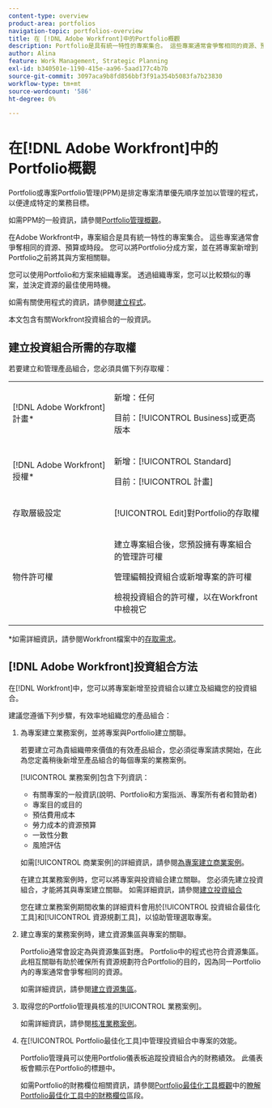 ```yaml
---
content-type: overview
product-area: portfolios
navigation-topic: portfolios-overview
title: 在 [!DNL Adobe Workfront]中的Portfolio概觀
description: Portfolio是具有統一特性的專案集合。 這些專案通常會爭奪相同的資源、預算或時段。 您可以將Portfolio分成方案，並在將專案新增到Portfolio之前將其與方案相關聯。
author: Alina
feature: Work Management, Strategic Planning
exl-id: b340501e-1190-415e-aa96-5aad177c4b7b
source-git-commit: 3097aca9b8fd856bbf3f91a354b5083fa7b23830
workflow-type: tm+mt
source-wordcount: '586'
ht-degree: 0%

---
```


# 在[!DNL Adobe Workfront]中的Portfolio概觀

<!-- Audited: 1/2024 -->

Portfolio或專案Portfolio管理(PPM)是排定專案清單優先順序並加以管理的程式，以便達成特定的業務目標。

如需PPM的一般資訊，請參閱[Portfolio管理概觀](/help/quicksilver/manage-work/portfolios/portfolios-overview/portfolio-managament-overview.md)。

在Adobe Workfront中，專案組合是具有統一特性的專案集合。 這些專案通常會爭奪相同的資源、預算或時段。 您可以將Portfolio分成方案，並在將專案新增到Portfolio之前將其與方案相關聯。

您可以使用Portfolio和方案來組織專案。 透過組織專案，您可以比較類似的專案，並決定資源的最佳使用時機。

如需有關使用程式的資訊，請參閱[建立程式](../../../manage-work/portfolios/create-and-manage-programs/create-program.md)。

本文包含有關Workfront投資組合的一般資訊。

## 建立投資組合所需的存取權

<!--leave the table uncollapsed as this article is about access-->

若要建立和管理產品組合，您必須具備下列存取權：

<table style="table-layout:auto"> 
 <col> 
 <col> 
 <tbody> 
  <tr> 
   <td role="rowheader">[!DNL Adobe Workfront] 計畫*</td> 
   <td> <p>新增：任何</p>
   <p>目前：[!UICONTROL Business]或更高版本</p> </td> 
  </tr> 
  <tr> 
   <td role="rowheader">[!DNL Adobe Workfront] 授權*</td> 
   <td> <p>新增：[!UICONTROL Standard]</p>
   <p>目前：[!UICONTROL 計畫] </p> </td> 
  </tr> 
  <tr> 
   <td role="rowheader">存取層級設定</td> 
   <td> <p>[!UICONTROL Edit]對Portfolio的存取權</p>  </td> 
  </tr> 
  <tr> 
   <td role="rowheader">物件許可權</td> 
   <td> <p>建立專案組合後，您預設擁有專案組合的管理許可權</p> 
   <p>管理編輯投資組合或新增專案的許可權</p>
   <p>檢視投資組合的許可權，以在Workfront中檢視它</p>
    </td> 
  </tr> 
 </tbody> 
</table>

*如需詳細資訊，請參閱Workfront檔案中的[存取需求](/help/quicksilver/administration-and-setup/add-users/access-levels-and-object-permissions/access-level-requirements-in-documentation.md)。


## [!DNL Adobe Workfront]投資組合方法

在[!DNL Workfront]中，您可以將專案新增至投資組合以建立及組織您的投資組合。

建議您遵循下列步驟，有效率地組織您的產品組合：

1. 為專案建立業務案例，並將專案與Portfolio建立關聯。

   若要建立可為貴組織帶來價值的有效產品組合，您必須從專案請求開始，在此為您定義稍後新增至產品組合的每個專案的業務案例。

   [!UICONTROL 業務案例]包含下列資訊：

   * 有關專案的一般資訊(說明、Portfolio和方案指派、專案所有者和贊助者)
   * 專案目的或目的
   * 預估費用成本
   * 勞力成本的資源預算
   * 一致性分數
   * 風險評估

   如需[!UICONTROL 商業案例]的詳細資訊，請參閱[為專案建立商業案例](../../../manage-work/projects/define-a-business-case/create-business-case.md)。

   在建立其業務案例時，您可以將專案與投資組合建立關聯。 您必須先建立投資組合，才能將其與專案建立關聯。 如需詳細資訊，請參閱[建立投資組合](/help/quicksilver/manage-work/portfolios/create-and-manage-portfolios/create-portfolios.md)

   您在建立業務案例期間收集的詳細資料會用於[!UICONTROL 投資組合最佳化工具]和[!UICONTROL 資源規劃工具]，以協助管理選取專案。
1. 建立專案的業務案例時，建立資源集區與專案的關聯。

   Portfolio通常會設定為與資源集區對應。 Portfolio中的程式也符合資源集區。 此相互關聯有助於確保所有資源規劃符合Portfolio的目的，因為同一Portfolio內的專案通常會爭奪相同的資源。

   如需詳細資訊，請參閱[建立資源集區](/help/quicksilver/resource-mgmt/resource-planning/resource-pools/create-resource-pools.md)。

1. 取得您的Portfolio管理員核准的[!UICONTROL 業務案例]。

   如需詳細資訊，請參閱[核准業務案例](/help/quicksilver/manage-work/projects/define-a-business-case/approve-business-case.md)。
1. 在[!UICONTROL Portfolio最佳化工具]中管理投資組合中專案的效能。

   Portfolio管理員可以使用Portfolio儀表板追蹤投資組合內的財務績效。 此儀表板會顯示在Portfolio的標題中。

   如需Portfolio的財務欄位相關資訊，請參閱[Portfolio最佳化工具概觀](../../../manage-work/portfolios/portfolio-optimizer/portfolio-optimizer-overview.md)中的[瞭解Portfolio最佳化工具中的財務欄位](../../../manage-work/portfolios/portfolio-optimizer/portfolio-optimizer-overview.md#financial-fieds-subsection)區段。

